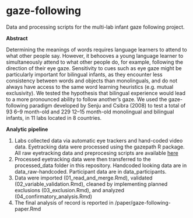 # gaze-following
Data and processing scripts for the multi-lab infant gaze following project. 

**Abstract**

Determining the meanings of words requires language learners to attend to what other people say. However, it behooves a young language learner to simultaneously attend to what other people do, for example, following the direction of their eye gaze. Sensitivity to cues such as eye gaze might be particularly important for bilingual infants, as they encounter less consistency between words and objects than monolinguals, and do not always have access to the same word learning heuristics (e.g. mutual exclusivity). We tested the hypothesis that bilingual experience would lead to a more pronounced ability to follow another’s gaze. We used the gaze-following paradigm developed by Senju and Csibra (2008) to test a total of 93 6–9 month-old and 229 12–15 month-old monolingual and bilingual infants, in 11 labs located in 8 countries. 

**Analytic pipeline**

1. Labs collected data via automatic eye trackers and hand-coded video data. Eyetracking data were processed using the gazepath R package.  All raw eyetracking data and preprocesing scripts are available [here](https://drive.google.com/drive/folders/1QyshbUhPxBuzjTTetkJzhCJGcQerq6CA?usp=sharing)
2. Processed eyetracking data were then transferred to the processed_data folder in this repository.  Handcoded looking data are in data_raw-handcoded. Participant data are in data_participants.
3. Data were imported (01_read_and_merge.Rmd), validated (02_variable_validation.Rmd), cleaned by implementing planned exclusions (03_exclusion.Rmd), and analyzed (04_confirmatory_analysis.Rmd)
4. The final analysis of record is reported in /paper/gaze-following-paper.Rmd
